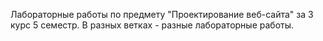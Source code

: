 Лабораторные работы по предмету "Проектирование веб-сайта" за 3 курс 5 семестр.
В разных ветках - разные лабораторные работы.
